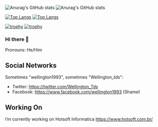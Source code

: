 ![Anurag's GitHub stats](https://github-readme-stats.vercel.app/api?username=wellington1993&count_private=true&show_icons=true&include_all_commits=true&theme=radical)
![Anurag's GitHub stats](https://github-readme-stats.vercel.app/api?username=hotsoft-desenv2&count_private=true&show_icons=true&include_all_commits=true&theme=radical)

[![Top Langs](https://github-readme-stats.vercel.app/api/top-langs/?username=wellington1993&theme=radical)](https://github.com/anuraghazra/github-readme-stats)
[![Top Langs](https://github-readme-stats.vercel.app/api/top-langs/?username=hotsoft-desenv2&theme=radical)](https://github.com/anuraghazra/github-readme-stats)

[![trophy](https://github-profile-trophy.vercel.app/?username=wellington1993&theme=radical)](https://github.com/ryo-ma/github-profile-trophy)
[![trophy](https://github-profile-trophy.vercel.app/?username=hotsoft-desenv2&theme=radical)](https://github.com/ryo-ma/github-profile-trophy)

### Hi there 👋

Pronouns: He/Him

## Social Networks

Sometimes "wellington1993", sometimes "Wellington_tds":
- Twitter: https://twitter.com/Wellington_Tds
- Facebook: https://www.facebook.com/wellington1993 (Shame)

## Working On

I’m currently working on Hotsoft Informatica
https://www.hotsoft.com.br/



<!--
**wellington1993/wellington1993** is a ✨ _special_ ✨ repository because its `README.md` (this file) appears on your GitHub profile.

Here are some ideas to get you started:

- 🔭 I’m currently working on ...
- 🌱 I’m currently learning ...
- 👯 I’m looking to collaborate on ...
- 🤔 I’m looking for help with ...
- 💬 Ask me about ...
- 📫 How to reach me: ...
- 😄 Pronouns: ...
- ⚡ Fun fact: ...
-->
